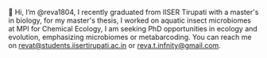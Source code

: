 👋 Hi, I’m @reva1804,
I recently graduated from IISER Tirupati with a master's in biology,
for my master's thesis, I worked on aquatic insect microbiomes at MPI for Chemical Ecology,
I am seeking PhD opportunities in ecology and evolution, emphasizing microbiomes or metabarcoding.
You can reach me on revat@students.iisertirupati.ac.in or reva.t.infnity@gmail.com.

<!---
reva1804/reva1804 is a ✨ special ✨ repository because its `README.md` (this file) appears on your GitHub profile.
You can click the Preview link to take a look at your changes.
--->
